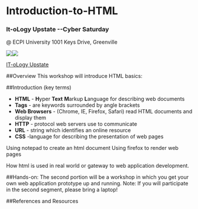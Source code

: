 # Introduction-to-HTML
### It-oLogy Upstate --Cyber Saturday 
@ ECPI University 1001 Keys Drive, Greenville

![]({{site.baseurl}}//itology.jpg)![]({{site.baseurl}}//https_proxy.jpg)

[IT-oLogy Upstate](http://www.eventbrite.com/e/it-ology-upstate-cyber-saturday-september-19-2015-tickets-18514493348?aff=ehomesaved#lightbox_contact "Contact")

##Overview
This workshop will introduce HTML basics:

##Introduction (key terms)
- **HTML** - **H**yper **Text** **M**arkup **L**anguage for describing web documents
- **Tags** - are keywords surrounded by angle brackets
- **Web Browsers** - (Chrome, IE, Firefox, Safari) read HTML documents and display them
- **HTTP** - protocol web servers use to communicate
- **URL** - string which identifies an online resource
- **CSS** -language for describing the presentation of web pages


Using notepad to create an html document
Using firefox to render web pages

How html is used in real world or gateway to web application development.

##Hands-on: 
The second portion will be a workshop in which you get your own web application prototype up and running.
Note: If you will participate in the second segment, please bring a laptop!

##References and Resources
